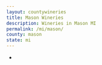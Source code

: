 ```yaml
---
layout: countywineries
title: Mason Wineries
description: Wineries in Mason MI
permalink: /mi/mason/
county: mason
state: mi
---
```

-

